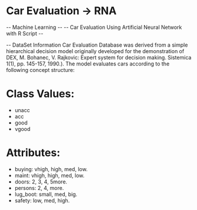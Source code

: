 # Car Evaluation -> RNA
-- Machine Learning -- 
-- Car Evaluation Using Artificial Neural Network with R Script --

-- DataSet Information
Car Evaluation Database was derived from a simple hierarchical decision model originally developed for the demonstration of DEX, M. Bohanec, V. Rajkovic: Expert system for decision making. Sistemica 1(1), pp. 145-157, 1990.). The model evaluates cars according to the following concept structure:

# Class Values:
- unacc 
- acc 
- good 
- vgood

# Attributes:
- buying: vhigh, high, med, low.
- maint: vhigh, high, med, low.
- doors: 2, 3, 4, 5more.
- persons: 2, 4, more.
- lug_boot: small, med, big.
- safety: low, med, high. 